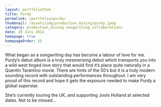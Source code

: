 ```yaml
---
layout: portfolioItem
title: Purdy
permalink: /portfolio/purdy/
thumbnail: /assets/img/production_mixing/purdy.jpeg
category: production_mixing songwriting_collaborations
date: 20 July 2014
homepage: true
homepageOrder: 15
---
```


What began as a songwriting day has become a labour of love for me. Purdy’s debut album is a truly mesmerising debut which transports you into a wild west tinged love story that would find it’s place quite naturally in a Quentin Tarantino movie. There are hints of the 50’s but it is a truly modern sounding record with outstanding performances throughout. I am very proud of this record and hope it gets the exposure needed to make Purdy a global superstar.

She’s currently touring the UK, and supporting Jools Holland at selected dates. Not to be missed…